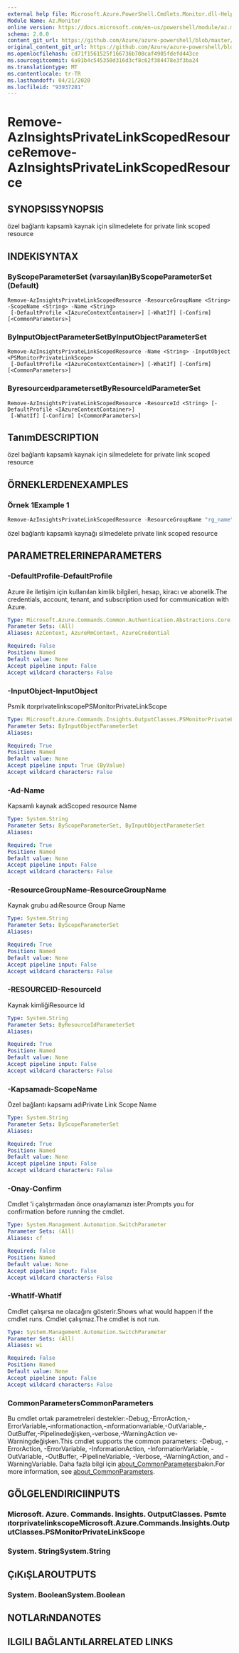 ```yaml
---
external help file: Microsoft.Azure.PowerShell.Cmdlets.Monitor.dll-Help.xml
Module Name: Az.Monitor
online version: https://docs.microsoft.com/en-us/powershell/module/az.monitor/remove-azinsightsprivatelinkscopedresource
schema: 2.0.0
content_git_url: https://github.com/Azure/azure-powershell/blob/master/src/Monitor/Monitor/help/Remove-AzInsightsPrivateLinkScopedResource.md
original_content_git_url: https://github.com/Azure/azure-powershell/blob/master/src/Monitor/Monitor/help/Remove-AzInsightsPrivateLinkScopedResource.md
ms.openlocfilehash: cd71f1561525f166736b708caf4905fdefd443ce
ms.sourcegitcommit: 6a91b4c545350d316d3cf8c62f384478e3f3ba24
ms.translationtype: MT
ms.contentlocale: tr-TR
ms.lasthandoff: 04/21/2020
ms.locfileid: "93937281"
---
```

# <span data-ttu-id="e5e50-101">Remove-AzInsightsPrivateLinkScopedResource</span><span class="sxs-lookup"><span data-stu-id="e5e50-101">Remove-AzInsightsPrivateLinkScopedResource</span></span>

## <span data-ttu-id="e5e50-102">SYNOPSIS</span><span class="sxs-lookup"><span data-stu-id="e5e50-102">SYNOPSIS</span></span>
<span data-ttu-id="e5e50-103">özel bağlantı kapsamlı kaynak için silme</span><span class="sxs-lookup"><span data-stu-id="e5e50-103">delete for private link scoped resource</span></span>

## <span data-ttu-id="e5e50-104">INDEKI</span><span class="sxs-lookup"><span data-stu-id="e5e50-104">SYNTAX</span></span>

### <span data-ttu-id="e5e50-105">ByScopeParameterSet (varsayılan)</span><span class="sxs-lookup"><span data-stu-id="e5e50-105">ByScopeParameterSet (Default)</span></span>
```
Remove-AzInsightsPrivateLinkScopedResource -ResourceGroupName <String> -ScopeName <String> -Name <String>
 [-DefaultProfile <IAzureContextContainer>] [-WhatIf] [-Confirm] [<CommonParameters>]
```

### <span data-ttu-id="e5e50-106">ByInputObjectParameterSet</span><span class="sxs-lookup"><span data-stu-id="e5e50-106">ByInputObjectParameterSet</span></span>
```
Remove-AzInsightsPrivateLinkScopedResource -Name <String> -InputObject <PSMonitorPrivateLinkScope>
 [-DefaultProfile <IAzureContextContainer>] [-WhatIf] [-Confirm] [<CommonParameters>]
```

### <span data-ttu-id="e5e50-107">Byresourceıdparameterset</span><span class="sxs-lookup"><span data-stu-id="e5e50-107">ByResourceIdParameterSet</span></span>
```
Remove-AzInsightsPrivateLinkScopedResource -ResourceId <String> [-DefaultProfile <IAzureContextContainer>]
 [-WhatIf] [-Confirm] [<CommonParameters>]
```

## <span data-ttu-id="e5e50-108">Tanım</span><span class="sxs-lookup"><span data-stu-id="e5e50-108">DESCRIPTION</span></span>
<span data-ttu-id="e5e50-109">özel bağlantı kapsamlı kaynak için silme</span><span class="sxs-lookup"><span data-stu-id="e5e50-109">delete for private link scoped resource</span></span>

## <span data-ttu-id="e5e50-110">ÖRNEKLERDEN</span><span class="sxs-lookup"><span data-stu-id="e5e50-110">EXAMPLES</span></span>

### <span data-ttu-id="e5e50-111">Örnek 1</span><span class="sxs-lookup"><span data-stu-id="e5e50-111">Example 1</span></span>
```powershell
Remove-AzInsightsPrivateLinkScopedResource -ResourceGroupName "rg_name" -ScopeName "scope_name" -Name "scoped_resource_name"
```

<span data-ttu-id="e5e50-112">özel bağlantı kapsamlı kaynağı silme</span><span class="sxs-lookup"><span data-stu-id="e5e50-112">delete private link scoped resource</span></span>

## <span data-ttu-id="e5e50-113">PARAMETRELERINE</span><span class="sxs-lookup"><span data-stu-id="e5e50-113">PARAMETERS</span></span>

### <span data-ttu-id="e5e50-114">-DefaultProfile</span><span class="sxs-lookup"><span data-stu-id="e5e50-114">-DefaultProfile</span></span>
<span data-ttu-id="e5e50-115">Azure ile iletişim için kullanılan kimlik bilgileri, hesap, kiracı ve abonelik.</span><span class="sxs-lookup"><span data-stu-id="e5e50-115">The credentials, account, tenant, and subscription used for communication with Azure.</span></span>

```yaml
Type: Microsoft.Azure.Commands.Common.Authentication.Abstractions.Core.IAzureContextContainer
Parameter Sets: (All)
Aliases: AzContext, AzureRmContext, AzureCredential

Required: False
Position: Named
Default value: None
Accept pipeline input: False
Accept wildcard characters: False
```

### <span data-ttu-id="e5e50-116">-InputObject</span><span class="sxs-lookup"><span data-stu-id="e5e50-116">-InputObject</span></span>
<span data-ttu-id="e5e50-117">Psmik ıtorprivatelinkscope</span><span class="sxs-lookup"><span data-stu-id="e5e50-117">PSMonitorPrivateLinkScope</span></span>

```yaml
Type: Microsoft.Azure.Commands.Insights.OutputClasses.PSMonitorPrivateLinkScope
Parameter Sets: ByInputObjectParameterSet
Aliases:

Required: True
Position: Named
Default value: None
Accept pipeline input: True (ByValue)
Accept wildcard characters: False
```

### <span data-ttu-id="e5e50-118">-Ad</span><span class="sxs-lookup"><span data-stu-id="e5e50-118">-Name</span></span>
<span data-ttu-id="e5e50-119">Kapsamlı kaynak adı</span><span class="sxs-lookup"><span data-stu-id="e5e50-119">Scoped resource Name</span></span>

```yaml
Type: System.String
Parameter Sets: ByScopeParameterSet, ByInputObjectParameterSet
Aliases:

Required: True
Position: Named
Default value: None
Accept pipeline input: False
Accept wildcard characters: False
```

### <span data-ttu-id="e5e50-120">-ResourceGroupName</span><span class="sxs-lookup"><span data-stu-id="e5e50-120">-ResourceGroupName</span></span>
<span data-ttu-id="e5e50-121">Kaynak grubu adı</span><span class="sxs-lookup"><span data-stu-id="e5e50-121">Resource Group Name</span></span>

```yaml
Type: System.String
Parameter Sets: ByScopeParameterSet
Aliases:

Required: True
Position: Named
Default value: None
Accept pipeline input: False
Accept wildcard characters: False
```

### <span data-ttu-id="e5e50-122">-RESOURCEID</span><span class="sxs-lookup"><span data-stu-id="e5e50-122">-ResourceId</span></span>
<span data-ttu-id="e5e50-123">Kaynak kimliği</span><span class="sxs-lookup"><span data-stu-id="e5e50-123">Resource Id</span></span>

```yaml
Type: System.String
Parameter Sets: ByResourceIdParameterSet
Aliases:

Required: True
Position: Named
Default value: None
Accept pipeline input: False
Accept wildcard characters: False
```

### <span data-ttu-id="e5e50-124">-Kapsamadı</span><span class="sxs-lookup"><span data-stu-id="e5e50-124">-ScopeName</span></span>
<span data-ttu-id="e5e50-125">Özel bağlantı kapsamı adı</span><span class="sxs-lookup"><span data-stu-id="e5e50-125">Private Link Scope Name</span></span>

```yaml
Type: System.String
Parameter Sets: ByScopeParameterSet
Aliases:

Required: True
Position: Named
Default value: None
Accept pipeline input: False
Accept wildcard characters: False
```

### <span data-ttu-id="e5e50-126">-Onay</span><span class="sxs-lookup"><span data-stu-id="e5e50-126">-Confirm</span></span>
<span data-ttu-id="e5e50-127">Cmdlet 'i çalıştırmadan önce onaylamanızı ister.</span><span class="sxs-lookup"><span data-stu-id="e5e50-127">Prompts you for confirmation before running the cmdlet.</span></span>

```yaml
Type: System.Management.Automation.SwitchParameter
Parameter Sets: (All)
Aliases: cf

Required: False
Position: Named
Default value: None
Accept pipeline input: False
Accept wildcard characters: False
```

### <span data-ttu-id="e5e50-128">-WhatIf</span><span class="sxs-lookup"><span data-stu-id="e5e50-128">-WhatIf</span></span>
<span data-ttu-id="e5e50-129">Cmdlet çalışırsa ne olacağını gösterir.</span><span class="sxs-lookup"><span data-stu-id="e5e50-129">Shows what would happen if the cmdlet runs.</span></span>
<span data-ttu-id="e5e50-130">Cmdlet çalışmaz.</span><span class="sxs-lookup"><span data-stu-id="e5e50-130">The cmdlet is not run.</span></span>

```yaml
Type: System.Management.Automation.SwitchParameter
Parameter Sets: (All)
Aliases: wi

Required: False
Position: Named
Default value: None
Accept pipeline input: False
Accept wildcard characters: False
```

### <span data-ttu-id="e5e50-131">CommonParameters</span><span class="sxs-lookup"><span data-stu-id="e5e50-131">CommonParameters</span></span>
<span data-ttu-id="e5e50-132">Bu cmdlet ortak parametreleri destekler:-Debug,-ErrorAction,-ErrorVariable,-ınformationaction,-ınformationvariable,-OutVariable,-OutBuffer,-Pipelinedeğişken,-verbose,-WarningAction ve-Warningdeğişken.</span><span class="sxs-lookup"><span data-stu-id="e5e50-132">This cmdlet supports the common parameters: -Debug, -ErrorAction, -ErrorVariable, -InformationAction, -InformationVariable, -OutVariable, -OutBuffer, -PipelineVariable, -Verbose, -WarningAction, and -WarningVariable.</span></span> <span data-ttu-id="e5e50-133">Daha fazla bilgi için [about_CommonParameters](http://go.microsoft.com/fwlink/?LinkID=113216)bakın.</span><span class="sxs-lookup"><span data-stu-id="e5e50-133">For more information, see [about_CommonParameters](http://go.microsoft.com/fwlink/?LinkID=113216).</span></span>

## <span data-ttu-id="e5e50-134">GÖLGELENDIRICI</span><span class="sxs-lookup"><span data-stu-id="e5e50-134">INPUTS</span></span>

### <span data-ttu-id="e5e50-135">Microsoft. Azure. Commands. Insights. OutputClasses. Psmte ıtorprivatelinkscope</span><span class="sxs-lookup"><span data-stu-id="e5e50-135">Microsoft.Azure.Commands.Insights.OutputClasses.PSMonitorPrivateLinkScope</span></span>

### <span data-ttu-id="e5e50-136">System. String</span><span class="sxs-lookup"><span data-stu-id="e5e50-136">System.String</span></span>

## <span data-ttu-id="e5e50-137">ÇıKıŞLAR</span><span class="sxs-lookup"><span data-stu-id="e5e50-137">OUTPUTS</span></span>

### <span data-ttu-id="e5e50-138">System. Boolean</span><span class="sxs-lookup"><span data-stu-id="e5e50-138">System.Boolean</span></span>

## <span data-ttu-id="e5e50-139">NOTLARıNDA</span><span class="sxs-lookup"><span data-stu-id="e5e50-139">NOTES</span></span>

## <span data-ttu-id="e5e50-140">ILGILI BAĞLANTıLAR</span><span class="sxs-lookup"><span data-stu-id="e5e50-140">RELATED LINKS</span></span>

